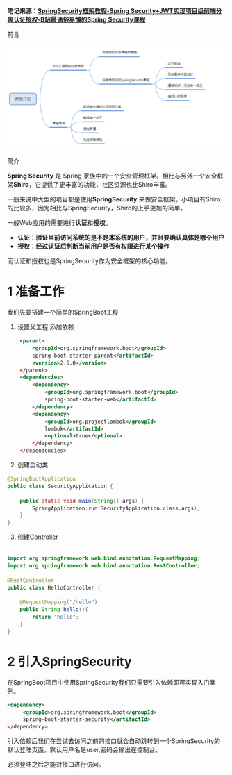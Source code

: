 **笔记来源：**[**SpringSecurity框架教程-Spring Security+JWT实现项目级前端分离认证授权-B站最通俗易懂的Spring Security课程**](https://www.bilibili.com/video/BV1mm4y1X7Hc/?p=4&spm_id_from=pageDriver&vd_source=e8046ccbdc793e09a75eb61fe8e84a30)

前言

![](images/2.png)

简介

**Spring Security** 是 Spring 家族中的一个安全管理框架。相比与另外一个安全框架**Shiro**，它提供了更丰富的功能，社区资源也比Shiro丰富。

一般来说中大型的项目都是使用**SpringSecurity** 来做安全框架。小项目有Shiro的比较多，因为相比与SpringSecurity，Shiro的上手更加的简单。

一般Web应用的需要进行**认证**和**授权**。

+ **认证：验证当前访问系统的是不是本系统的用户，并且要确认具体是哪个用户**
+ **授权：经过认证后判断当前用户是否有权限进行某个操作**

而认证和授权也是SpringSecurity作为安全框架的核心功能。

# 1 准备工作
我们先要搭建一个简单的SpringBoot工程

1. 设置父工程 添加依赖

```xml
    <parent>
        <groupId>org.springframework.boot</groupId>
        spring-boot-starter-parent</artifactId>
        <version>2.5.0</version>
    </parent>
    <dependencies>
        <dependency>
            <groupId>org.springframework.boot</groupId>
            spring-boot-starter-web</artifactId>
        </dependency>
        <dependency>
            <groupId>org.projectlombok</groupId>
            lombok</artifactId>
            <optional>true</optional>
        </dependency>
    </dependencies>
```

2. 创建启动类

```java
@SpringBootApplication
public class SecurityApplication {

    public static void main(String[] args) {
        SpringApplication.run(SecurityApplication.class,args);
    }
}
```

3. 创建Controller

```java

import org.springframework.web.bind.annotation.RequestMapping;
import org.springframework.web.bind.annotation.RestController;

@RestController
public class HelloController {

    @RequestMapping("/hello")
    public String hello(){
        return "hello";
    }
}
```

# 2 引入SpringSecurity
在SpringBoot项目中使用SpringSecurity我们只需要引入依赖即可实现入门案例。

```xml
<dependency>
     <groupId>org.springframework.boot</groupId>
     spring-boot-starter-security</artifactId>
</dependency>
```

引入依赖后我们在尝试去访问之前的接口就会自动跳转到一个SpringSecurity的默认登陆页面，默认用户名是user,密码会输出在控制台。

必须登陆之后才能对接口进行访问。

